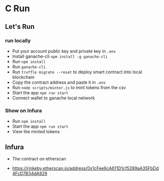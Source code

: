 # C Run

## Let's Run
### run locally
* Put your account public key and private key in `.env`
* Install ganache-cli `npm install -g ganache-cli`
* Run `npm install`
* Run `ganache-cli`
* Run `truffle migrate --reset` to deploy smart contract into local blockchain
* Copy the contract address and paste it in `.env`
* Run `node scripts/minter.js` to mint tokens from the csv
* Start the app `npm run start`
* Connect wallet to ganache local network
### Show on Infura
* Run `npm install`
* Start the app `npm run start`
* View the minted tokens
## Infura
* The contract on etherscan
- https://rinkeby.etherscan.io/address/0x1cFee6cA611D1cf5289aA35FbDd4FcD7B34dA829 